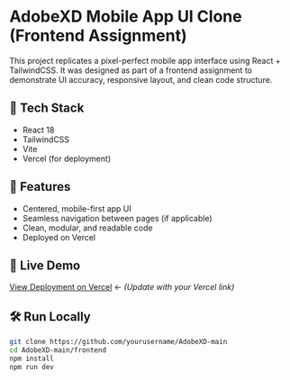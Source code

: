 # AdobeXD Mobile App UI Clone (Frontend Assignment)

This project replicates a pixel-perfect mobile app interface using React + TailwindCSS. It was designed as part of a frontend assignment to demonstrate UI accuracy, responsive layout, and clean code structure.

## 🚀 Tech Stack
- React 18
- TailwindCSS
- Vite
- Vercel (for deployment)

## 🎯 Features
- Centered, mobile-first app UI
- Seamless navigation between pages (if applicable)
- Clean, modular, and readable code
- Deployed on Vercel

## 📱 Live Demo
[View Deployment on Vercel](#) ← *(Update with your Vercel link)*

## 🛠️ Run Locally

```bash
git clone https://github.com/yourusername/AdobeXD-main
cd AdobeXD-main/frontend
npm install
npm run dev
